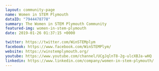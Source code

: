 ```yaml
---
layout: community-page
name: Women in STEM Plymouth
dataID: "7944478778"
summary: The Women in STEM Plymouth Community
featured-img: women-in-stem-plymouth
date: 2019-01-26 01:37:15 +0000

twitter: https://twitter.com/WinSTEMplym
facebook: https://www.facebook.com/WinSTEMPlym/
website: https://winstemplymouth.org/
youtube: https://www.youtube.com/channel/UCgJqlnT8-2g-ulcXBJa-wHQ
linkedin: https://www.linkedin.com/company/women-in-stem-plymouth/
---
```

